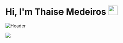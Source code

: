# Hi, I'm Thaise Medeiros <img src="https://raw.githubusercontent.com/MartinHeinz/MartinHeinz/master/wave.gif" width="30px">
![Header](https://user-images.githubusercontent.com/10655078/89108003-876cba80-d40b-11ea-96c4-60b0029abe06.png "Header")


![](https://img.shields.io/badge/Code-NET-informational?style=flat&logo=visual-studio&logoColor=white&color=5c2d91)
